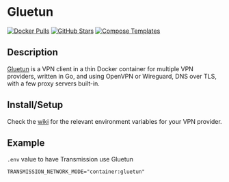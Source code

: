 # Gluetun

[![Docker Pulls](https://img.shields.io/docker/pulls/qmcgaw/gluetun?style=flat-square&color=607D8B&label=docker%20pulls&logo=docker)](https://hub.docker.com/r/qmcgaw/gluetun)
[![GitHub Stars](https://img.shields.io/github/stars/qdm12/gluetun?style=flat-square&color=607D8B&label=github%20stars&logo=github)](https://github.com/qdm12/gluetun)
[![Compose Templates](https://img.shields.io/static/v1?style=flat-square&color=607D8B&label=compose&message=templates)](https://github.com/GhostWriters/DockSTARTer/tree/gluetun/compose/.apps/gluetun)

## Description

[Gluetun](https://github.com/qdm12/gluetun) is a VPN client in a thin Docker
container for multiple VPN providers, written in Go, and using OpenVPN or
Wireguard, DNS over TLS, with a few proxy servers built-in.

## Install/Setup

Check the [wiki](https://github.com/qdm12/gluetun-wiki) for the relevant
environment variables for your VPN provider.

## Example

`.env` value to have Transmission use Gluetun

```env
TRANSMISSION_NETWORK_MODE="container:gluetun"
```

